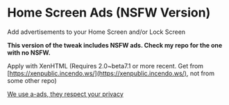 # Home Screen Ads (NSFW Version)

Add advertisements to your Home Screen and/or Lock Screen

**This version of the tweak includes NSFW ads. Check my repo for the one with no NSFW.**

Apply with XenHTML (Requires 2.0~beta7.1 or more recent. Get from [https://xenpublic.incendo.ws/](https://xenpublic.incendo.ws/), not from some other repo)

[We use a-ads, they respect your privacy](https://a-ads.com?partner=1584038)
